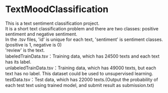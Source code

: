 # TextMoodClassification
This is a text sentiment classification project.   
It is a short text classification problem and there are two classes: positive sentiment and negative sentiment.  
In the .tsv files, 'id' is unique for each text,  'sentiment' is sentiment classes.(positive is 1, negative is 0)   
'review'  is the text.   
labeledTrainData.tsv：Training data, which has 24500 texts and each text has its label.   
unlabeledTrainData.tsv：Training data, which has 49000 texts, but each text has no label. This dataset could be used to unsupervised learning.   
testData.tsv：Test data, which has 22000 texts.(Output the probability of each test text using trained model, and submit result as submission.txt)
